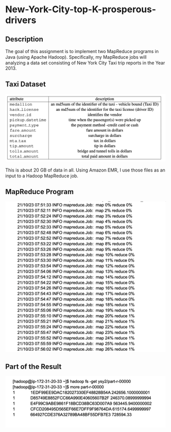 # New-York-City-top-K-prosperous-drivers
## Description

The goal of this assignment is to implement two MapReduce programs in Java (using Apache Hadoop). Speciﬁcally, my MapReduce jobs will analyzing a data set consisting of New York City Taxi trip reports in the Year 2013.

## Taxi Dataset
![这是图片](/images/Data.png "NY")

This is about 20 GB of data in all. Using Amazon EMR, I use those ﬁles as an input to a Hadoop MapReduce job.

## MapReduce Program
![这是图片](/images/Map&Reduce.png)

## Part of the Result
![这是图片](/images/Result.png)
